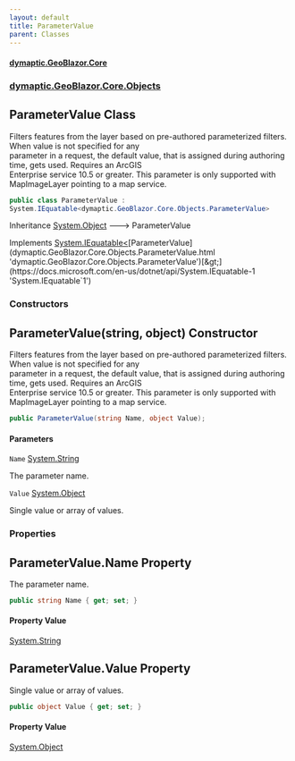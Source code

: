 ```yaml
---
layout: default
title: ParameterValue
parent: Classes
---
```

#### [dymaptic.GeoBlazor.Core](index.html 'index')
### [dymaptic.GeoBlazor.Core.Objects](index.html#dymaptic.GeoBlazor.Core.Objects 'dymaptic.GeoBlazor.Core.Objects')

## ParameterValue Class

Filters features from the layer based on pre-authored parameterized filters. When value is not specified for any  
parameter in a request, the default value, that is assigned during authoring time, gets used. Requires an ArcGIS  
Enterprise service 10.5 or greater. This parameter is only supported with MapImageLayer pointing to a map service.

```csharp
public class ParameterValue :
System.IEquatable<dymaptic.GeoBlazor.Core.Objects.ParameterValue>
```

Inheritance [System.Object](https://docs.microsoft.com/en-us/dotnet/api/System.Object 'System.Object') &#129106; ParameterValue

Implements [System.IEquatable&lt;](https://docs.microsoft.com/en-us/dotnet/api/System.IEquatable-1 'System.IEquatable`1')[ParameterValue](dymaptic.GeoBlazor.Core.Objects.ParameterValue.html 'dymaptic.GeoBlazor.Core.Objects.ParameterValue')[&gt;](https://docs.microsoft.com/en-us/dotnet/api/System.IEquatable-1 'System.IEquatable`1')
### Constructors

<a name='dymaptic.GeoBlazor.Core.Objects.ParameterValue.ParameterValue(string,object)'></a>

## ParameterValue(string, object) Constructor

Filters features from the layer based on pre-authored parameterized filters. When value is not specified for any  
parameter in a request, the default value, that is assigned during authoring time, gets used. Requires an ArcGIS  
Enterprise service 10.5 or greater. This parameter is only supported with MapImageLayer pointing to a map service.

```csharp
public ParameterValue(string Name, object Value);
```
#### Parameters

<a name='dymaptic.GeoBlazor.Core.Objects.ParameterValue.ParameterValue(string,object).Name'></a>

`Name` [System.String](https://docs.microsoft.com/en-us/dotnet/api/System.String 'System.String')

The parameter name.

<a name='dymaptic.GeoBlazor.Core.Objects.ParameterValue.ParameterValue(string,object).Value'></a>

`Value` [System.Object](https://docs.microsoft.com/en-us/dotnet/api/System.Object 'System.Object')

Single value or array of values.
### Properties

<a name='dymaptic.GeoBlazor.Core.Objects.ParameterValue.Name'></a>

## ParameterValue.Name Property

The parameter name.

```csharp
public string Name { get; set; }
```

#### Property Value
[System.String](https://docs.microsoft.com/en-us/dotnet/api/System.String 'System.String')

<a name='dymaptic.GeoBlazor.Core.Objects.ParameterValue.Value'></a>

## ParameterValue.Value Property

Single value or array of values.

```csharp
public object Value { get; set; }
```

#### Property Value
[System.Object](https://docs.microsoft.com/en-us/dotnet/api/System.Object 'System.Object')
